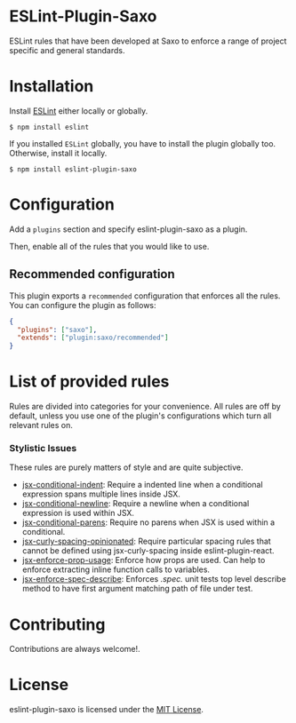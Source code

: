 ESLint-Plugin-Saxo
==================

ESLint rules that have been developed at Saxo to enforce a range of project specific and general standards.

# Installation

Install [ESLint](https://www.github.com/eslint/eslint) either locally or globally.

    $ npm install eslint

If you installed `ESLint` globally, you have to install the plugin globally too. Otherwise, install it locally.

    $ npm install eslint-plugin-saxo

# Configuration

Add a `plugins` section and specify eslint-plugin-saxo as a plugin.

Then, enable all of the rules that you would like to use.

## Recommended configuration
This plugin exports a `recommended` configuration that enforces all the rules. You can configure the plugin as follows:

```json
{
  "plugins": ["saxo"],
  "extends": ["plugin:saxo/recommended"]
}
```
# List of provided rules
Rules are divided into categories for your convenience. All rules are off by default, unless you use one of the plugin's configurations which turn all relevant rules on.

### Stylistic Issues
These rules are purely matters of style and are quite subjective.
* [jsx-conditional-indent](docs/rules/jsx-conditional-indent.md): Require a indented line when a conditional expression spans multiple lines inside JSX.
* [jsx-conditional-newline](docs/rules/jsx-conditional-newline.md): Require a newline when a conditional expression is used within JSX.
* [jsx-conditional-parens](docs/rules/jsx-conditional-parens.md): Require no parens when JSX is used within a conditional.
* [jsx-curly-spacing-opinionated](docs/rules/jsx-curly-spacing-opinionated.md): Require particular spacing rules that cannot be defined using jsx-curly-spacing inside eslint-plugin-react.
* [jsx-enforce-prop-usage](docs/rules/jsx-enforce-prop-usage.md): Enforce how props are used. Can help to enforce extracting inline function calls to variables.
* [jsx-enforce-spec-describe](docs/rules/jsx-enforce-spec-describe.md): Enforces *.spec.* unit tests top level describe method to have first argument matching path of file under test.

# Contributing
Contributions are always welcome!.

# License

eslint-plugin-saxo is licensed under the [MIT License](http://www.opensource.org/licenses/mit-license.php).

